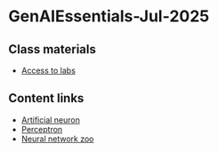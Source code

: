 # GenAIEssentials-Jul-2025
## Class materials
- [Access to labs](https://us-east-1.student.classrooms.aws.training/class/kEgpocEHHUmzum6dAztHUi)

## Content links
- [Artificial neuron](https://en.wikipedia.org/wiki/Artificial_neuron)
- [Perceptron](https://en.wikipedia.org/wiki/Perceptron)
- [Neural network zoo](https://www.asimovinstitute.org/neural-network-zoo/)
